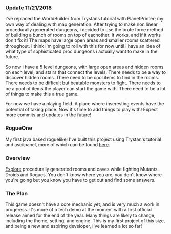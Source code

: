 ### Update 11/21/2018

I've replaced the WorldBuilder from Trystans tutorial with PlanetPrinter; my own way of dealing with map generation. After trying to make non linear procedurally generated dungeons, i decided to use the brute force method of building a bunch of rooms on top of eachother. It works, and if it works don't fix it! The maps have large open areas and smaller rooms scattered throughout. I think i'm going to roll with this for now until i have an idea of what type of sophisticated proc dungeons i actually want to make in the future.

So now i have a 5 level dungeons, with large open areas and hidden rooms on each level, and stairs that connect the levels. There needs to be a way to discover hidden rooms. There need to be cool items to find in the rooms. There needs to be difficult but beatable monsters to fight. There needs to be a pool of items the player can start the game with. There need to be a lot of things to make this a true game. 

For now we have a playing field. A place where inseresting events have the potential of taking place. Now it's time to add things to play with! Expect more commits and updates in the future! 

### RogueOne

My first java based roguelike!
I've built this project using Trystan's tutorial and asciipanel, more of which can be found [here](http://trystans.blogspot.com/2016/01/roguelike-tutorial-00-table-of-contents.html).

### Overview

[Explore](https://www.youtube.com/watch?v=YyoJRne0Knc) procedurally generated rooms and caves while fighting Mutants, Droids and Rogues. You don't know where you are, you don't know 
where you're going but you know you have to get out and find some answers.

### The Plan

This game doesn't have a core mechanic yet, and is very much a work in progeress. It's more of a tech demo at the moment with a first
official release aimed for the end of the year. Many things are likely to change, including the theme, setting, and engine. This is my
first project of this size, and being a new and aspiring developer, i've learned a lot so far! 
